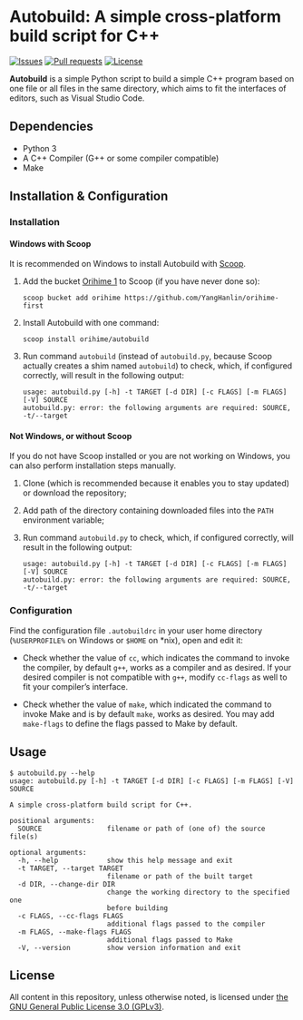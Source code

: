 # Autobuild: A simple cross-platform build script for C++

[![Issues](https://img.shields.io/github/issues/YangHanlin/autobuild?style=flat-square)](https://github.com/YangHanlin/autobuild/issues) [![Pull requests](https://img.shields.io/github/issues-pr/YangHanlin/autobuild?style=flat-square)](https://github.com/YangHanlin/autobuild/pulls) [![License](https://img.shields.io/github/license/YangHanlin/autobuild?style=flat-square)](LICENSE)

**Autobuild** is a simple Python script to build a simple C++ program based on one file or all files in the same directory, which aims to fit the interfaces of editors, such as Visual Studio Code.

## Dependencies

- Python 3
- A C++ Compiler (G++ or some compiler compatible)
- Make

## Installation & Configuration

### Installation

#### Windows with Scoop

It is recommended on Windows to install Autobuild with [Scoop](https://scoop.sh/).

1. Add the bucket [Orihime 1](https://github.com/YangHanlin/orihime-first) to Scoop (if you have never done so):

   ```
   scoop bucket add orihime https://github.com/YangHanlin/orihime-first
   ```

2. Install Autobuild with one command:

   ```
   scoop install orihime/autobuild
   ```

3. Run command `autobuild` (instead of `autobuild.py`, because Scoop actually creates a shim named `autobuild`) to check, which, if configured correctly, will result in the following output:

   ```
   usage: autobuild.py [-h] -t TARGET [-d DIR] [-c FLAGS] [-m FLAGS] [-V] SOURCE
   autobuild.py: error: the following arguments are required: SOURCE, -t/--target
   ```

#### Not Windows, or without Scoop

If you do not have Scoop installed or you are not working on Windows, you can also perform installation steps manually.

1. Clone (which is recommended because it enables you to stay updated) or download the repository;

2. Add path of the directory containing downloaded files into the `PATH` environment variable;

3. Run command `autobuild.py` to check, which, if configured correctly, will result in the following output:

   ```
   usage: autobuild.py [-h] -t TARGET [-d DIR] [-c FLAGS] [-m FLAGS] [-V] SOURCE
   autobuild.py: error: the following arguments are required: SOURCE, -t/--target
   ```

### Configuration

Find the configuration file `.autobuildrc` in your user home directory (`%USERPROFILE%` on Windows or `$HOME` on \*nix), open and edit it:

   - Check whether the value of `cc`, which indicates the command to invoke the compiler, by default `g++`, works as a compiler and as desired. If your desired compiler is not compatible with `g++`, modify `cc-flags` as well to fit your compiler’s interface.

   - Check whether the value of `make`, which indicated the command to invoke Make and is by default `make`, works as desired. You may add `make-flags` to define the flags passed to Make by default.

## Usage

```
$ autobuild.py --help
usage: autobuild.py [-h] -t TARGET [-d DIR] [-c FLAGS] [-m FLAGS] [-V] SOURCE

A simple cross-platform build script for C++.

positional arguments:
  SOURCE                filename or path of (one of) the source file(s)

optional arguments:
  -h, --help            show this help message and exit
  -t TARGET, --target TARGET
                        filename or path of the built target
  -d DIR, --change-dir DIR
                        change the working directory to the specified one
                        before building
  -c FLAGS, --cc-flags FLAGS
                        additional flags passed to the compiler
  -m FLAGS, --make-flags FLAGS
                        additional flags passed to Make
  -V, --version         show version information and exit
```

## License

All content in this repository, unless otherwise noted, is licensed under [the GNU General Public License 3.0 (GPLv3)](LICENSE).
